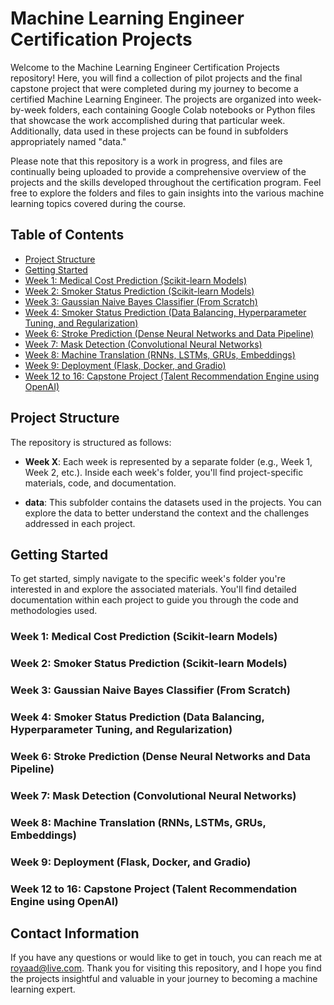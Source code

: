 # Machine Learning Engineer Certification Projects

Welcome to the Machine Learning Engineer Certification Projects repository! Here, you will find a collection of pilot projects and the final capstone project that were completed during my journey to become a certified Machine Learning Engineer. The projects are organized into week-by-week folders, each containing Google Colab notebooks or Python files that showcase the work accomplished during that particular week. Additionally, data used in these projects can be found in subfolders appropriately named "data."

Please note that this repository is a work in progress, and files are continually being uploaded to provide a comprehensive overview of the projects and the skills developed throughout the certification program. Feel free to explore the folders and files to gain insights into the various machine learning topics covered during the course.

## Table of Contents
- [Project Structure](#project-structure)
- [Getting Started](#getting-started)
- [Week 1: Medical Cost Prediction (Scikit-learn Models)](https://github.com/royaad/AIC/tree/main/Week_01)
- [Week 2: Smoker Status Prediction (Scikit-learn Models)](#week-2-smoker-status-prediction-scikit-learn-models)
- [Week 3: Gaussian Naive Bayes Classifier (From Scratch)](#week-3-gaussian-naive-bayes-classifier-from-scratch)
- [Week 4: Smoker Status Prediction (Data Balancing, Hyperparameter Tuning, and Regularization)](#week-4-smoker-status-prediction-data-balancing-hyperparameter-tuning-and-regularization)
- [Week 6: Stroke Prediction (Dense Neural Networks and Data Pipeline)](#week-6-stroke-prediction-dense-neural-networks-and-data-pipeline)
- [Week 7: Mask Detection (Convolutional Neural Networks)](#week-7-mask-detection-convolutional-neural-networks)
- [Week 8: Machine Translation (RNNs, LSTMs, GRUs, Embeddings)](#week-8-machine-translation-rnns-lstms-grus-embeddings)
- [Week 9: Deployment (Flask, Docker, and Gradio)](#week-9-deployment-flask-docker-and-gradio)
- [Week 12 to 16: Capstone Project (Talent Recommendation Engine using OpenAI)](#week-12-to-16-capstone-project-talent-recommendation-engine-using-openai)

## Project Structure

The repository is structured as follows:

- **Week X**: Each week is represented by a separate folder (e.g., Week 1, Week 2, etc.). Inside each week's folder, you'll find project-specific materials, code, and documentation.

- **data**: This subfolder contains the datasets used in the projects. You can explore the data to better understand the context and the challenges addressed in each project.

## Getting Started

To get started, simply navigate to the specific week's folder you're interested in and explore the associated materials. You'll find detailed documentation within each project to guide you through the code and methodologies used.

### Week 1: Medical Cost Prediction (Scikit-learn Models)

### Week 2: Smoker Status Prediction (Scikit-learn Models)

### Week 3: Gaussian Naive Bayes Classifier (From Scratch)

### Week 4: Smoker Status Prediction (Data Balancing, Hyperparameter Tuning, and Regularization)

### Week 6: Stroke Prediction (Dense Neural Networks and Data Pipeline)

### Week 7: Mask Detection (Convolutional Neural Networks)

### Week 8: Machine Translation (RNNs, LSTMs, GRUs, Embeddings)

### Week 9: Deployment (Flask, Docker, and Gradio)

### Week 12 to 16: Capstone Project (Talent Recommendation Engine using OpenAI)

## Contact Information

If you have any questions or would like to get in touch, you can reach me at royaad@live.com.
Thank you for visiting this repository, and I hope you find the projects insightful and valuable in your journey to becoming a machine learning expert.
